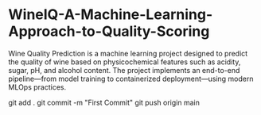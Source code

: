 # WineIQ-A-Machine-Learning-Approach-to-Quality-Scoring
Wine Quality Prediction is a machine learning project designed to predict the quality of wine based on physicochemical features such as acidity, sugar, pH, and alcohol content. The project implements an end-to-end pipeline—from model training to containerized deployment—using modern MLOps practices.

git add .
git commit -m "First Commit"
git push origin main

